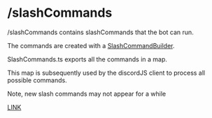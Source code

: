 # /slashCommands

/slashCommands contains slashCommands that the bot can run.

The commands are created with a [SlashCommandBuilder](https://discordjs.guide/creating-your-bot/slash-commands.html#before-you-continue).

SlashCommands.ts exports all the commands in a map.

This map is subsequently used by the discordJS client to process all possible commands.



Note, new slash commands may not appear for a while

[LINK](https://discordjs.guide/creating-your-bot/command-deployment.html#command-registration)
